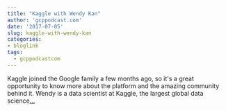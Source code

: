 ```yaml
---
title: "Kaggle with Wendy Kan"
author: 'gcppodcast.com'
date: '2017-07-05'
slug: kaggle-with-wendy-kan
categories:
- bloglink
tags:
  - gcppodcastcom
---
```


Kaggle joined the Google family a few months ago, so it's a great opportunity to know more about the platform and the amazing community behind it. Wendy is a data scientist at Kaggle, the largest global data science[... <i class="fas fa-external-link-alt"></i>](https://www.gcppodcast.com/post/episode-84-kaggle-with-wendy-kan/)

